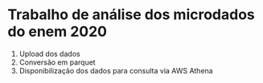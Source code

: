 # Trabalho de análise dos microdados do enem 2020

1. Upload dos dados
2. Conversão em parquet
3. Disponibilização dos dados para consulta via AWS Athena